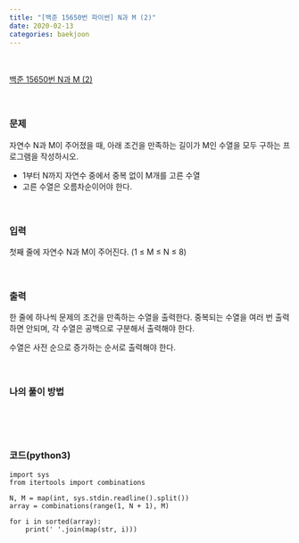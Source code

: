 ```yaml
---
title: "[백준 15650번 파이썬] N과 M (2)"
date: 2020-02-13
categories: baekjoon
---
```


<br><br>
[백준 15650번 N과 M (2)](https://www.acmicpc.net/problem/15650)
<br><br><br>

### 문제<br>
자연수 N과 M이 주어졌을 때, 아래 조건을 만족하는 길이가 M인 수열을 모두 구하는 프로그램을 작성하시오.

* 1부터 N까지 자연수 중에서 중복 없이 M개를 고른 수열
* 고른 수열은 오름차순이어야 한다.
<br><br><br>


### 입력<br>
첫째 줄에 자연수 N과 M이 주어진다. (1 ≤ M ≤ N ≤ 8)
<br><br><br>


### 출력<br>
한 줄에 하나씩 문제의 조건을 만족하는 수열을 출력한다. 
중복되는 수열을 여러 번 출력하면 안되며, 각 수열은 공백으로 구분해서 출력해야 한다.

수열은 사전 순으로 증가하는 순서로 출력해야 한다.
<br><br><br>


### 나의 풀이 방법<br>

<br><br><br>


### 코드(python3)
```
import sys
from itertools import combinations

N, M = map(int, sys.stdin.readline().split())
array = combinations(range(1, N + 1), M)

for i in sorted(array):
    print(' '.join(map(str, i)))
```
